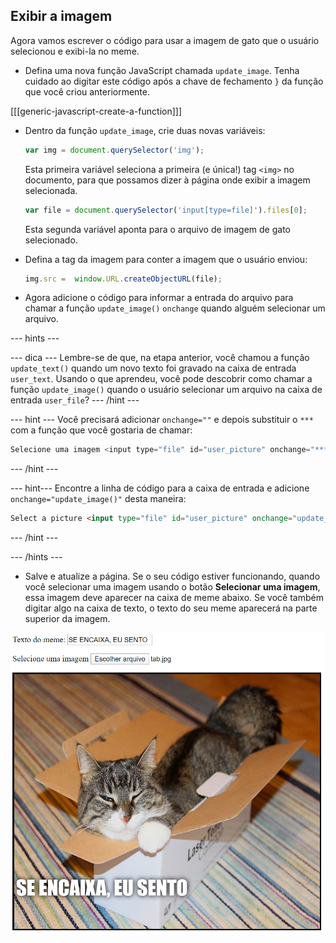 ## Exibir a imagem

Agora vamos escrever o código para usar a imagem de gato que o usuário selecionou e exibi-la no meme.

- Defina uma nova função JavaScript chamada `update_image`. Tenha cuidado ao digitar este código após a chave de fechamento `}` da função que você criou anteriormente.

[[[generic-javascript-create-a-function]]]

- Dentro da função `update_image`, crie duas novas variáveis:

    ```javascript
    var img = document.querySelector('img');
    ```

    Esta primeira variável seleciona a primeira (e única!) tag `<img>` no documento, para que possamos dizer à página onde exibir a imagem selecionada.

    ```javascript
    var file = document.querySelector('input[type=file]').files[0];
    ```

    Esta segunda variável aponta para o arquivo de imagem de gato selecionado.

- Defina a tag da imagem para conter a imagem que o usuário enviou:

    ```javascript
    img.src =  window.URL.createObjectURL(file);
    ```

- Agora adicione o código para informar a entrada do arquivo para chamar a função `update_image()` `onchange` quando alguém selecionar um arquivo.

--- hints ---

--- dica --- Lembre-se de que, na etapa anterior, você chamou a função `update_text()` quando um novo texto foi gravado na caixa de entrada `user_text`. Usando o que aprendeu, você pode descobrir como chamar a função `update_image()` quando o usuário selecionar um arquivo na caixa de entrada `user_file`? --- /hint ---

--- hint --- Você precisará adicionar `onchange=""` e depois substituir o `***` com a função que você gostaria de chamar:
```javascript
Selecione uma imagem <input type="file" id="user_picture" onchange="***">
```
--- /hint ---

--- hint--- Encontre a linha de código para a caixa de entrada e adicione `onchange="update_image()"` desta maneira:
```html
Select a picture <input type="file" id="user_picture" onchange="update_image()">
```

--- /hint ---

--- /hints ---

- Salve e atualize a página. Se o seu código estiver funcionando, quando você selecionar uma imagem usando o botão **Selecionar uma imagem**, essa imagem deve aparecer na caixa de meme abaixo. Se você também digitar algo na caixa de texto, o texto do seu meme aparecerá na parte superior da imagem.

![Meme finalizado](images/finished-meme.png)
